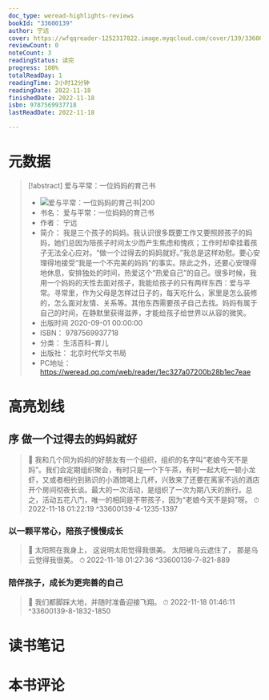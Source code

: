 ```yaml
---
doc_type: weread-highlights-reviews
bookId: "33600139"
author: 宁远
cover: https://wfqqreader-1252317822.image.myqcloud.com/cover/139/33600139/t7_33600139.jpg
reviewCount: 0
noteCount: 3
readingStatus: 读完
progress: 100%
totalReadDay: 1
readingTime: 2小时12分钟
readingDate: 2022-11-18
finishedDate: 2022-11-18
isbn: 9787569937718
lastReadDate: 2022-11-18

---
```

# 元数据
> [!abstract] 爱与平常：一位妈妈的育己书
> - ![ 爱与平常：一位妈妈的育己书|200](https://wfqqreader-1252317822.image.myqcloud.com/cover/139/33600139/t7_33600139.jpg)
> - 书名： 爱与平常：一位妈妈的育己书
> - 作者： 宁远
> - 简介： 我是三个孩子的妈妈。我认识很多既要工作又要照顾孩子的妈妈，她们总因为陪孩子时间太少而产生焦虑和愧疚；工作时却牵挂着孩子无法全心应对。“做一个过得去的妈妈就好。”我总是这样劝慰。要心安理得地接受“我是一个不完美的妈妈”的事实。除此之外，还要心安理得地休息，安排独处的时间，热爱这个“热爱自己”的自己。很多时候，我用一个妈妈的天性去面对孩子，我能给孩子的只有两样东西：爱与平常。寻常里，作为父母是怎样过日子的，每天吃什么，家里是怎么装修的，怎么面对友情、关系等。其他东西需要孩子自己去找。妈妈有属于自己的时间，在静默里获得滋养，才能给孩子给世界以从容的微笑。
> - 出版时间 2020-09-01 00:00:00
> - ISBN： 9787569937718
> - 分类： 生活百科-育儿
> - 出版社： 北京时代华文书局
> - PC地址：https://weread.qq.com/web/reader/1ec327a07200b28b1ec7eae

# 高亮划线

## 序 做一个过得去的妈妈就好

> 📌 我和几个同为妈妈的好朋友有一个组织，组织的名字叫“老娘今天不是妈”。我们会定期组织聚会，有时只是一个下午茶，有时一起大吃一顿小龙虾，又或者相约到熟识的小酒馆喝上几杯，兴致来了还要在离家不远的酒店开个房间彻夜长谈。最大的一次活动，是组织了一次为期八天的旅行。总之，活动五花八门，唯一的相同是不带孩子，因为“老娘今天不是妈”呀。 
> ⏱ 2022-11-18 01:22:19 ^33600139-4-1235-1397

### 以一颗平常心，陪孩子慢慢成长

> 📌 太阳照在我身上， 这说明太阳觉得我很美。 太阳被乌云遮住了， 那是乌云觉得我很美。 
> ⏱ 2022-11-18 01:27:36 ^33600139-7-821-889

### 陪伴孩子，成长为更完善的自己

> 📌 我们都脚踩大地，并随时准备迎接飞翔。 
> ⏱ 2022-11-18 01:46:11 ^33600139-8-1832-1850

# 读书笔记

# 本书评论

